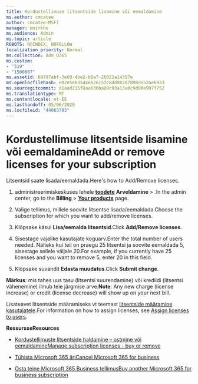 ```yaml
---
title: Kordustellimuse litsentside lisamine või eemaldamine
ms.author: cmcatee
author: cmcatee-MSFT
manager: mnirkhe
ms.audience: Admin
ms.topic: article
ROBOTS: NOINDEX, NOFOLLOW
localization_priority: Normal
ms.collection: Adm_O365
ms.custom:
- "319"
- "1500007"
ms.assetid: 69797abf-3e60-4be2-b0a7-26022a14397e
ms.openlocfilehash: e02e5e835446626152c8dd98207898de52ae6933
ms.sourcegitcommit: d1aad215f8aa636ba89c93a13a0c9d90e997f752
ms.translationtype: MT
ms.contentlocale: et-EE
ms.lasthandoff: 05/06/2020
ms.locfileid: "44063793"
---
```

# <a name="add-or-remove-licenses-for-your-subscription"></a><span data-ttu-id="e80ee-102">Kordustellimuse litsentside lisamine või eemaldamine</span><span class="sxs-lookup"><span data-stu-id="e80ee-102">Add or remove licenses for your subscription</span></span>

<span data-ttu-id="e80ee-103">Litsentsid saate lisada/eemaldada.</span><span class="sxs-lookup"><span data-stu-id="e80ee-103">Here's how to Add/Remove licenses.</span></span>
  
1. <span data-ttu-id="e80ee-104">administreerimiskeskuses lehele **[toodete](https://go.microsoft.com/fwlink/p/?linkid=842054)** **Arveldamine** \> .</span><span class="sxs-lookup"><span data-stu-id="e80ee-104">In the admin center, go to the **Billing** \> **[Your products](https://go.microsoft.com/fwlink/p/?linkid=842054)** page.</span></span>

2. <span data-ttu-id="e80ee-105">Valige tellimus, millele soovite litsentse lisada/eemaldada.</span><span class="sxs-lookup"><span data-stu-id="e80ee-105">Choose the subscription for which you want to add/remove licenses.</span></span>

3. <span data-ttu-id="e80ee-106">Klõpsake käsul **Lisa/eemalda litsentsid**.</span><span class="sxs-lookup"><span data-stu-id="e80ee-106">Click **Add/Remove licenses**.</span></span>

4. <span data-ttu-id="e80ee-107">Sisestage vajalike kasutajate koguarv.</span><span class="sxs-lookup"><span data-stu-id="e80ee-107">Enter the total number of users needed.</span></span> <span data-ttu-id="e80ee-108">Näiteks kui teil on praegu 25 litsentsi ja soovite eemaldada 5, sisestage sellele väljale 20.</span><span class="sxs-lookup"><span data-stu-id="e80ee-108">For example, if you currently have 25 licenses and you want to remove 5, enter 20 in this field.</span></span>

5. <span data-ttu-id="e80ee-109">Klõpsake suvandit **Edasta muudatus**.</span><span class="sxs-lookup"><span data-stu-id="e80ee-109">Click **Submit change**.</span></span>

<span data-ttu-id="e80ee-110">**Märkus**: mis tahes uus tasu (litsentsi suurendamine) või krediidi (litsentsi vähenemine) ilmub teie järgmise arve.</span><span class="sxs-lookup"><span data-stu-id="e80ee-110">**Note**: Any new charge (license increase) or credit (license decrease) will show up on your next bill.</span></span>

<span data-ttu-id="e80ee-111">Lisateavet litsentside määramiseks vt teemast [litsentside määramine kasutajatele](https://docs.microsoft.com/microsoft-365/admin/manage/assign-licenses-to-users).</span><span class="sxs-lookup"><span data-stu-id="e80ee-111">For information on how to assign licenses, see [Assign licenses to users](https://docs.microsoft.com/microsoft-365/admin/manage/assign-licenses-to-users).</span></span>

<span data-ttu-id="e80ee-112">**Ressursse**</span><span class="sxs-lookup"><span data-stu-id="e80ee-112">**Resources**</span></span>
  
- [<span data-ttu-id="e80ee-113">Kordustellimuste litsentside haldamine – ostmine või eemaldamine</span><span class="sxs-lookup"><span data-stu-id="e80ee-113">Manage subscription licenses - buy or remove</span></span>](https://docs.microsoft.com/microsoft-365/commerce/licenses/buy-licenses)

- [<span data-ttu-id="e80ee-114">Tühista Microsoft 365 äri</span><span class="sxs-lookup"><span data-stu-id="e80ee-114">Cancel Microsoft 365 for business</span></span>](https://support.office.com/article/Cancel-Office-365-for-business-b1bc0bef-4608-4601-813a-cdd9f746709a)

- [<span data-ttu-id="e80ee-115">Osta teine Microsoft 365 Business tellimus</span><span class="sxs-lookup"><span data-stu-id="e80ee-115">Buy another Microsoft 365 for business subscription</span></span>](https://support.office.com/article/Buy-another-Office-365-for-business-subscription-fab3b86c-3359-4042-8692-5d4dc7550b7c)
